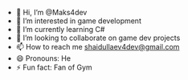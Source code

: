 - 👋 Hi, I’m @Maks4dev
- 👀 I’m interested in game development
- 🌱 I’m currently learning C#
- 💞️ I’m looking to collaborate on game dev projects 
- 📫 How to reach me shaidullaev4dev@gmail.com
- 😄 Pronouns: He
- ⚡ Fun fact: Fan of Gym

<!---
Maks4dev/Maks4dev is a ✨ special ✨ repository because its `README.md` (this file) appears on your GitHub profile.
You can click the Preview link to take a look at your changes.
--->
